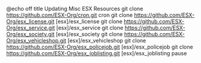 @echo off
title Updating Misc ESX Resources
git clone https://github.com/ESX-Org/cron.git cron
git clone https://github.com/ESX-Org/esx_license.git [esx]/esx_license
git clone https://github.com/ESX-Org/esx_service.git [esx]/esx_service
git clone https://github.com/ESX-Org/esx_society.git [esx]/esx_society
git clone https://github.com/ESX-Org/esx_vehicleshop.git [esx]/esx_vehicleshop
git clone https://github.com/ESX-Org/esx_policejob.git [esx]/esx_policejob
git clone https://github.com/ESX-Org/esx_joblisting.git [esx]/esx_joblisting
pause
